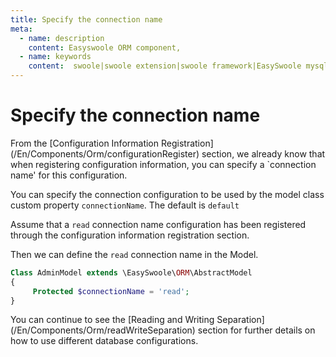 ```yaml
---
title: Specify the connection name
meta:
  - name: description
    content: Easyswoole ORM component,
  - name: keywords
    content:  swoole|swoole extension|swoole framework|EasySwoole mysql ORM|EasySwoole ORM|Swoole mysqli coroutine client|swoole ORM|Specify the connection name
---
```



# Specify the connection name

From the [Configuration Information Registration] (/En/Components/Orm/configurationRegister) section, we already know that when registering configuration information, you can specify a `connection name' for this configuration.


You can specify the connection configuration to be used by the model class custom property `connectionName`. The default is `default`


Assume that a `read` connection name configuration has been registered through the configuration information registration section.

Then we can define the ``` read ``` connection name in the Model.

```php
Class AdminModel extends \EasySwoole\ORM\AbstractModel
{
     Protected $connectionName = 'read';
}
```


You can continue to see the [Reading and Writing Separation] (/En/Components/Orm/readWriteSeparation) section for further details on how to use different database configurations.

